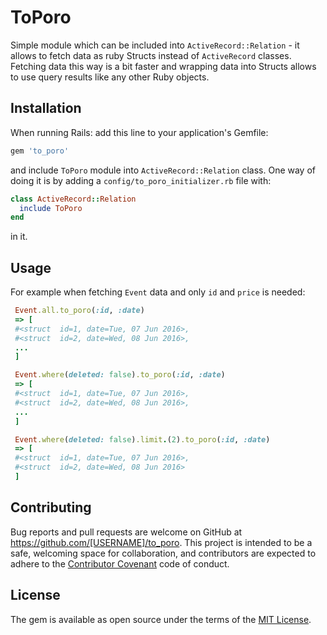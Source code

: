 # ToPoro

Simple module which can be included into `ActiveRecord::Relation` - it allows to fetch data as ruby Structs instead of `ActiveRecord` classes.
Fetching data this way is a bit faster and wrapping data into Structs allows to use query results like any other Ruby objects.

## Installation

When running Rails:
add this line to your application's Gemfile:

```ruby
gem 'to_poro'
```

and include `ToPoro` module into `ActiveRecord::Relation` class.
One way of doing it is by adding a `config/to_poro_initializer.rb` file with:

```ruby
class ActiveRecord::Relation
  include ToPoro
end
```

in it.

## Usage

For example when fetching `Event` data and only `id` and `price` is needed:

```ruby
 Event.all.to_poro(:id, :date)
 => [
 #<struct  id=1, date=Tue, 07 Jun 2016>,
 #<struct  id=2, date=Wed, 08 Jun 2016>,
 ...
 ]
 ```

```ruby
 Event.where(deleted: false).to_poro(:id, :date)
 => [
 #<struct  id=1, date=Tue, 07 Jun 2016>,
 #<struct  id=2, date=Wed, 08 Jun 2016>,
 ...
 ]
 ```

```ruby
 Event.where(deleted: false).limit.(2).to_poro(:id, :date)
 => [
 #<struct  id=1, date=Tue, 07 Jun 2016>,
 #<struct  id=2, date=Wed, 08 Jun 2016>
 ]
 ```


## Contributing

Bug reports and pull requests are welcome on GitHub at https://github.com/[USERNAME]/to_poro. This project is intended to be a safe, welcoming space for collaboration, and contributors are expected to adhere to the [Contributor Covenant](http://contributor-covenant.org) code of conduct.

## License

The gem is available as open source under the terms of the [MIT License](http://opensource.org/licenses/MIT).
